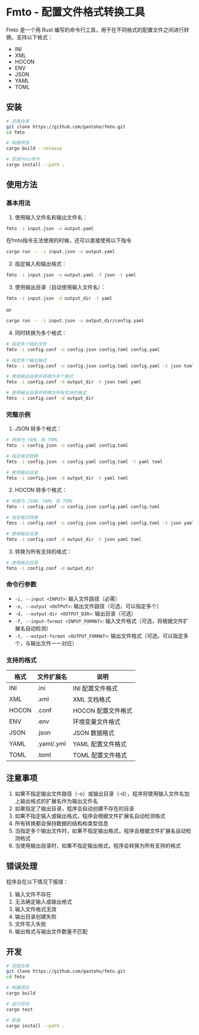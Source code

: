 # Fmto - 配置文件格式转换工具

Fmto 是一个用 Rust 编写的命令行工具，用于在不同格式的配置文件之间进行转换。支持以下格式：

- INI
- XML
- HOCON
- ENV
- JSON
- YAML
- TOML

## 安装

```bash
# 克隆仓库
git clone https://github.com/gantoho/fmto.git
cd fmto

# 构建项目
cargo build --release

# 安装fmto命令
cargo install --path .
```

## 使用方法

### 基本用法

1. 使用输入文件名和输出文件名：
```bash
fmto -i input.json -o output.yaml
```

在fmto指令无法使用的时候，还可以直接使用以下指令
```bash
cargo run -- -i input.json -o output.yaml
```

2. 指定输入和输出格式：
```bash
fmto -i input.json -o output.yaml -f json -t yaml
```

3. 使用输出目录（自动使用输入文件名）：
```bash
fmto -i input.json -d output_dir -t yaml
```
or
```bash
cargo run -- -i input.json -o output_dir/config.yaml
```

4. 同时转换为多个格式：
```bash
# 指定多个输出文件
fmto -i config.conf -o config.json config.toml config.yaml

# 指定多个输出格式
fmto -i config.conf -o config.json config.toml config.yaml -t json toml yaml

# 使用输出目录并转换为多个格式
fmto -i config.conf -d output_dir -t json toml yaml

# 使用输出目录并转换为所有支持的格式
fmto -i config.conf -d output_dir
```

### 完整示例

1. JSON 转多个格式：
```bash
# 转换为 YAML 和 TOML
fmto -i config.json -o config.yaml config.toml

# 指定格式转换
fmto -i config.json -o config.yaml config.toml -t yaml toml

# 使用输出目录
fmto -i config.json -d output_dir -t yaml toml
```

2. HOCON 转多个格式：
```bash
# 转换为 JSON、YAML 和 TOML
fmto -i config.conf -o config.json config.yaml config.toml

# 指定格式转换
fmto -i config.conf -o config.json config.yaml config.toml -t json yaml toml

# 使用输出目录
fmto -i config.conf -d output_dir -t json yaml toml
```

3. 转换为所有支持的格式：
```bash
# 使用输出目录
fmto -i config.conf -d output_dir
```

### 命令行参数

- `-i, --input <INPUT>`: 输入文件路径（必需）
- `-o, --output <OUTPUT>`: 输出文件路径（可选，可以指定多个）
- `-d, --output-dir <OUTPUT_DIR>`: 输出目录（可选）
- `-f, --input-format <INPUT_FORMAT>`: 输入文件格式（可选，将根据文件扩展名自动检测）
- `-t, --output-format <OUTPUT_FORMAT>`: 输出文件格式（可选，可以指定多个，与输出文件一一对应）

### 支持的格式

| 格式 | 文件扩展名 | 说明 |
|------|------------|------|
| INI  | .ini       | INI 配置文件格式 |
| XML  | .xml       | XML 文档格式 |
| HOCON| .conf      | HOCON 配置文件格式 |
| ENV  | .env       | 环境变量文件格式 |
| JSON | .json      | JSON 数据格式 |
| YAML | .yaml/.yml | YAML 配置文件格式 |
| TOML | .toml      | TOML 配置文件格式 |

## 注意事项

1. 如果不指定输出文件路径（-o）或输出目录（-d），程序将使用输入文件名加上输出格式的扩展名作为输出文件名
2. 如果指定了输出目录，程序会自动创建不存在的目录
3. 如果不指定输入或输出格式，程序会根据文件扩展名自动检测格式
4. 所有转换都会保持数据的结构和类型信息
5. 当指定多个输出文件时，如果不指定输出格式，程序会根据文件扩展名自动检测格式
6. 当使用输出目录时，如果不指定输出格式，程序会转换为所有支持的格式

## 错误处理

程序会在以下情况下报错：

1. 输入文件不存在
2. 无法确定输入或输出格式
3. 输入文件格式无效
4. 输出目录创建失败
5. 文件写入失败
6. 输出格式与输出文件数量不匹配

## 开发

```bash
# 克隆仓库
git clone https://github.com/gantoho/fmto.git
cd fmto

# 构建项目
cargo build

# 运行测试
cargo test

# 安装
cargo install --path .
```